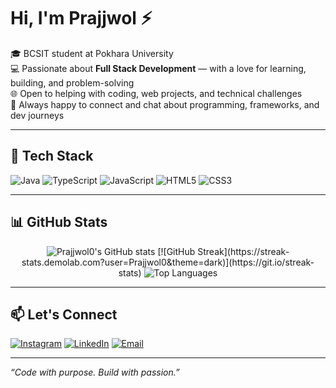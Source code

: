 # Hi, I'm Prajjwol ⚡

🎓 BCSIT student at Pokhara University  
💻 Passionate about **Full Stack Development** — with a love for learning, building, and problem-solving  
🌐 Open to helping with coding, web projects, and technical challenges  
🤝 Always happy to connect and chat about programming, frameworks, and dev journeys  

---

## 🚀 Tech Stack

![Java](https://img.shields.io/badge/Java-ED8B00?style=for-the-badge&logo=java&logoColor=white)
![TypeScript](https://img.shields.io/badge/TypeScript-007ACC?style=for-the-badge&logo=typescript&logoColor=white)
![JavaScript](https://img.shields.io/badge/JavaScript-F7DF1E?style=for-the-badge&logo=javascript&logoColor=black)
![HTML5](https://img.shields.io/badge/HTML5-E34F26?style=for-the-badge&logo=html5&logoColor=white)
![CSS3](https://img.shields.io/badge/CSS3-1572B6?style=for-the-badge&logo=css3&logoColor=white)

---


## 📊 GitHub Stats

<div align="center">
  <img src="https://github-readme-stats.vercel.app/api?username=Prajjwol0&show_icons=true&theme=radical" alt="Prajjwol0's GitHub stats" />
  [![GitHub Streak](https://streak-stats.demolab.com?user=Prajjwol0&theme=dark)](https://git.io/streak-stats)
  <img src="https://github-readme-stats.vercel.app/api/top-langs/?username=Prajjwol0&layout=compact&theme=radical" alt="Top Languages" />
</div>

---

## 📫 Let's Connect

[![Instagram](https://img.shields.io/badge/@przl30-E4405F?style=for-the-badge&logo=instagram&logoColor=white)](https://instagram.com/przl30)
[![LinkedIn](https://img.shields.io/badge/prajjwol--pyakurel-0077B5?style=for-the-badge&logo=linkedin&logoColor=white)](https://linkedin.com/in/prajjwol-pyakurel-516218304)
[![Email](https://img.shields.io/badge/Email-D14836?style=for-the-badge&logo=gmail&logoColor=white)](mailto:prajjwolpyakurel11@gmail.com)

---

_“Code with purpose. Build with passion.”_
